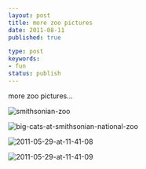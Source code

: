 ```yaml
---
layout: post
title: more zoo pictures
date: 2011-08-11
published: true

type: post
keywords:
- fun
status: publish
---
```

more zoo pictures...

![smithsonian-zoo](http://media.eick.us/2011/08/2011-05-29-at-10-06-36.jpg)

![big-cats-at-smithsonian-national-zoo](http://media.eick.us/2011/08/2011-05-29-at-11-31-34.jpg)

![2011-05-29-at-11-41-08](http://media.eick.us/2011/08/2011-05-29-at-11-41-08.jpg)

![2011-05-29-at-11-41-09](http://media.eick.us/2011/08/2011-05-29-at-11-41-09.jpg)
